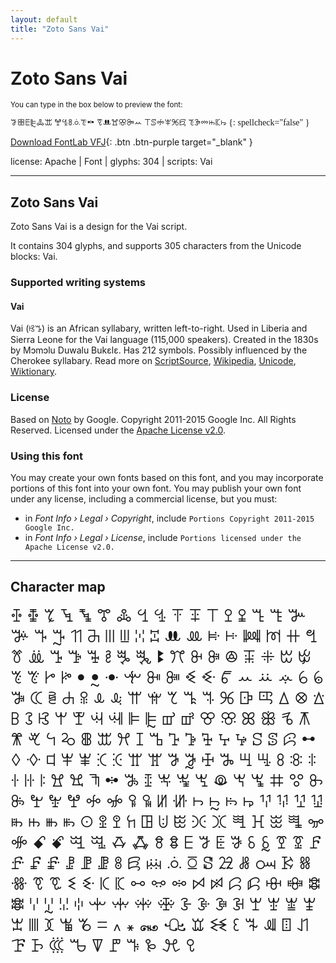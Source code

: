 ```yaml
---
layout: default
title: "Zoto Sans Vai"
---
```


# Zoto Sans Vai

<small>You can type in the box below to preview the font:</small>

<div contenteditable="true" class="texteditor" style="font-family: 'Zoto Sans Vai';">
ꗌꕥꗍꕟꔆꕭ ꖡꔈꗚꗝꔴꖒ ꗦꔚꖏꕣꔼꕀ ꔋꕷꖢꕽꕑꗛ ꔳꘁꗮꖱꗫꖫ
{: spellcheck="false" }
</div>

[Download FontLab VFJ](https://downgit.github.io/#/home?url=https://github.com/fontlabcom/getgo-fonts/blob/main/getgo-fonts/apache/zotosans/zotosans-vai.vfj){: .btn .btn-purple target="_blank" }

license: Apache \| Font \| glyphs: 304 \| scripts: Vai

---


## Zoto Sans Vai

Zoto Sans Vai is a design for the Vai script.

It contains 304 glyphs, and supports 305 characters from the Unicode blocks: Vai.


### Supported writing systems


#### Vai

Vai (ꕙꔤ) is an African syllabary, written left-to-right. Used in Liberia and Sierra Leone for the Vai language (115,000 speakers). Created in the 1830s by Mɔmɔlu Duwalu Bukɛlɛ. Has 212 symbols. Possibly influenced by the Cherokee syllabary. Read more on [ScriptSource](https://scriptsource.org/scr/Vaii), [Wikipedia](https://en.wikipedia.org/wiki/ISO_15924:Vaii), [Unicode](https://www.unicode.org/versions/Unicode13.0.0/ch19.pdf#G18604), [Wiktionary](https://en.wiktionary.org/wiki/Category:Vai_script).


### License

Based on [Noto](https://github.com/notofonts) by Google. Copyright 2011-2015 Google Inc. All Rights Reserved. Licensed under the [Apache License v2.0](https://www.apache.org/licenses/LICENSE-2.0.txt).

### Using this font

You may create your own fonts based on this font, and you may incorporate portions of this font into your own font. You may publish your own font under any license, including a commercial license, but you must:

- in _Font Info › Legal › Copyright_, include `Portions Copyright 2011-2015 Google Inc.`
- in _Font Info › Legal › License_, include `Portions licensed under the Apache License v2.0.`


---

## Character map

<div style="font-family: 'Zoto Sans Vai'; font-size: 2em;">
ꔀ ꔁ ꔂ ꔃ ꔄ ꔅ ꔆ ꔇ ꔈ ꔉ ꔊ ꔋ ꔌ ꔍ ꔎ ꔏ ꔐ ꔑ ꔒ ꔓ ꔔ ꔕ ꔖ ꔗ ꔘ ꔙ ꔚ ꔛ ꔜ ꔝ ꔞ ꔟ ꔠ ꔡ ꔢ ꔣ ꔤ ꔥ ꔦ ꔧ ꔨ ꔩ ꔪ ꔫ ꔬ ꔭ ꔮ ꔯ ꔰ ꔱ ꔲ ꔳ ꔴ ꔵ ꔶ ꔷ ꔸ ꔹ ꔺ ꔻ ꔼ ꔽ ꔾ ꔿ ꕀ ꕁ ꕂ ꕃ ꕄ ꕅ ꕆ ꕇ ꕈ ꕉ ꕊ ꕋ ꕌ ꕍ ꕎ ꕏ ꕐ ꕑ ꕒ ꕓ ꕔ ꕕ ꕖ ꕗ ꕘ ꕙ ꕚ ꕛ ꕜ ꕝ ꕞ ꕟ ꕠ ꕡ ꕢ ꕣ ꕤ ꕥ ꕦ ꕧ ꕨ ꕩ ꕪ ꕫ ꕬ ꕭ ꕮ ꕯ ꕰ ꕱ ꕲ ꕳ ꕴ ꕵ ꕶ ꕷ ꕸ ꕹ ꕺ ꕻ ꕼ ꕽ ꕾ ꕿ ꖀ ꖁ ꖂ ꖃ ꖄ ꖅ ꖆ ꖇ ꖈ ꖉ ꖊ ꖋ ꖌ ꖍ ꖎ ꖏ ꖐ ꖑ ꖒ ꖓ ꖔ ꖕ ꖖ ꖗ ꖘ ꖙ ꖚ ꖛ ꖜ ꖝ ꖞ ꖟ ꖠ ꖡ ꖢ ꖣ ꖤ ꖥ ꖦ ꖧ ꖨ ꖩ ꖪ ꖫ ꖬ ꖭ ꖮ ꖯ ꖰ ꖱ ꖲ ꖳ ꖴ ꖵ ꖶ ꖷ ꖸ ꖹ ꖺ ꖻ ꖼ ꖽ ꖾ ꖿ ꗀ ꗁ ꗂ ꗃ ꗄ ꗅ ꗆ ꗇ ꗈ ꗉ ꗊ ꗋ ꗌ ꗍ ꗎ ꗏ ꗐ ꗑ ꗒ ꗓ ꗔ ꗕ ꗖ ꗗ ꗘ ꗙ ꗚ ꗛ ꗜ ꗝ ꗞ ꗟ ꗠ ꗡ ꗢ ꗣ ꗤ ꗥ ꗦ ꗧ ꗨ ꗩ ꗪ ꗫ ꗬ ꗭ ꗮ ꗯ ꗰ ꗱ ꗲ ꗳ ꗴ ꗵ ꗶ ꗷ ꗸ ꗹ ꗺ ꗻ ꗼ ꗽ ꗾ ꗿ ꘀ ꘁ ꘂ ꘃ ꘄ ꘅ ꘆ ꘇ ꘈ ꘉ ꘊ ꘋ ꘌ ꘍ ꘎ ꘏ ꘐ ꘑ ꘒ ꘓ ꘔ ꘕ ꘖ ꘗ ꘘ ꘙ ꘚ ꘛ ꘜ ꘝ ꘞ ꘟ ꘪ ꘫ
</div>


